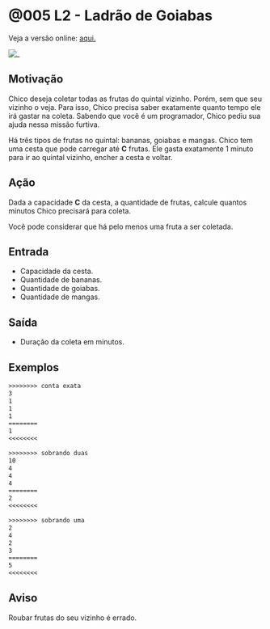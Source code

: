 # @005 L2 - Ladrão de Goiabas

Veja a versão online: [aqui.](https://github.com/qxcodefup/arcade/blob/master/base/005/Readme.md)

![_](https://raw.githubusercontent.com/qxcodefup/arcade/master/base/005/cover.jpg)

## Motivação

Chico deseja coletar todas as frutas do quintal vizinho. Porém, sem que seu vizinho o veja.
Para isso, Chico precisa saber exatamente quanto tempo ele irá gastar na coleta.
Sabendo que você é um programador, Chico pediu sua ajuda nessa missão furtiva.

Há três tipos de frutas no quintal: bananas, goiabas e mangas.
Chico tem uma cesta que pode carregar até **C** frutas.
Ele gasta exatamente 1 minuto para ir ao quintal vizinho, encher a cesta e voltar.

## Ação

Dada a capacidade **C** da cesta, a quantidade de frutas, calcule quantos minutos Chico precisará para coleta.

Você pode considerar que há pelo menos uma fruta a ser coletada.

## Entrada

* Capacidade da cesta.
* Quantidade de bananas.
* Quantidade de goiabas.
* Quantidade de mangas.

## Saída

* Duração da coleta em minutos.

## Exemplos

```txt
>>>>>>>> conta exata
3
1
1
1
========
1
<<<<<<<<

>>>>>>>> sobrando duas
10
4
4
4
========
2
<<<<<<<<

>>>>>>>> sobrando uma
2
4
2
3
========
5
<<<<<<<<
```

## Aviso

Roubar frutas do seu vizinho é errado.
